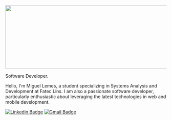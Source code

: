 <img src="https://i.pinimg.com/originals/c8/3b/22/c83b224ddbf3275a7e2a8ccdbd3609da.gif" style="object-fit: cover; height: 200px; width:600px;"/>




Software Developer.

Hello, I'm Miguel Lemes, a student specializing in Systems Analysis and Development at Fatec Lins. I am also a passionate software developer, particularly enthusiastic about leveraging the latest technologies in web and mobile development.

[![Linkedin Badge](https://img.shields.io/badge/-Miguel%20Lemes-00875f?style=flat-square&logo=Linkedin&logoColor=white&link=https://www.linkedin.com/in/migueelzz/)](https://www.linkedin.com/in/migueelzz/) 
[![Gmail Badge](https://img.shields.io/badge/-miguellemes005@gmail.com-00875f?style=flat-square&logo=Gmail&logoColor=white&link=mailto:miguellemes005@gmail.com)](mailto:miguellemes005@gmail.com)



